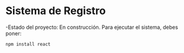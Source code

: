 <h1> Sistema de Registro </h1>

-Estado del proyecto: En construcción.
Para ejecutar el sistema, debes poner:

```npm install react```
